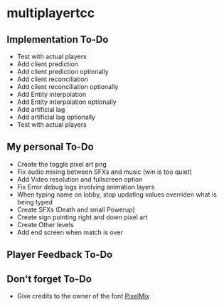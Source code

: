 # multiplayertcc

## Implementation To-Do
* Test with actual players
* Add client prediction
* Add client prediction optionally
* Add client reconciliation
* Add client reconciliation optionally
* Add Entity interpolation
* Add Entity interpolation optionally
* Add artificial lag
* Add artificial lag optionally
* Test with actual players

## My personal To-Do
* Create the toggle pixel art png
* Fix audio mixing between SFXs and music (win is too quiet)
* Add Video resolution and fullscreen option
* Fix Error debug logs involving animation layers
* When typing name on lobby, stop updating values overriden what is being typed
* Create SFXs (Death and small Powerup)
* Create sign pointing right and down pixel art
* Create Other levels
* Add end screen when match is over


## Player Feedback To-Do




## Don't forget To-Do

* Give credits to the owner of the font [PixelMix](https://www.dafont.com/pixelmix.font?fpp=200)